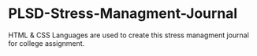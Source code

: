 # PLSD-Stress-Managment-Journal
HTML &amp; CSS Languages are used to create this stress managment journal for college assignment.
